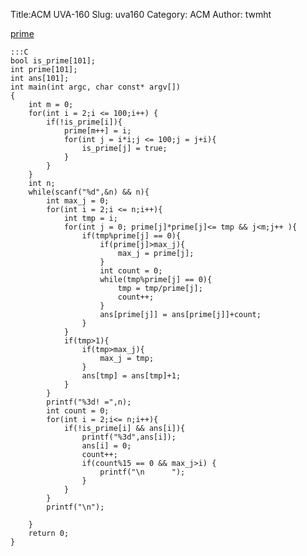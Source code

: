 Title:ACM UVA-160
Slug: uva160
Category: ACM
Author: twmht

[prime](http://luckycat.kshs.kh.edu.tw/homework/q160.htm)

    :::C
    bool is_prime[101];
    int prime[101];
    int ans[101];
    int main(int argc, char const* argv[])
    {
        int m = 0;
        for(int i = 2;i <= 100;i++) {
            if(!is_prime[i]){
                prime[m++] = i;
                for(int j = i*i;j <= 100;j = j+i){
                    is_prime[j] = true;
                }
            }
        }
        int n;
        while(scanf("%d",&n) && n){
            int max_j = 0;
            for(int i = 2;i <= n;i++){
                int tmp = i;
                for(int j = 0; prime[j]*prime[j]<= tmp && j<m;j++ ){
                    if(tmp%prime[j] == 0){
                        if(prime[j]>max_j){
                            max_j = prime[j];
                        }
                        int count = 0;
                        while(tmp%prime[j] == 0){
                            tmp = tmp/prime[j];
                            count++;
                        }
                        ans[prime[j]] = ans[prime[j]]+count;
                    }
                }
                if(tmp>1){
                    if(tmp>max_j){
                        max_j = tmp; 
                    }
                    ans[tmp] = ans[tmp]+1;
                }
            }
            printf("%3d! =",n);
            int count = 0;
            for(int i = 2;i<= n;i++){
                if(!is_prime[i] && ans[i]){
                    printf("%3d",ans[i]);
                    ans[i] = 0;
                    count++;
                    if(count%15 == 0 && max_j>i) {
                        printf("\n      ");
                    }
                }
            }
            printf("\n");

        }
        return 0;
    }
